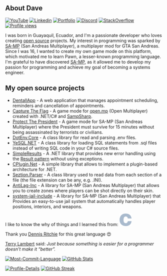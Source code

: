 ## About Dave
[![YouTube](https://img.shields.io/badge/-YOUTUBE-ff0000?style=for-the-badge&logo=youtube&logoColor=white)](https://www.youtube.com/@DaveRoman-mc4nn)
[![Linkedin](https://img.shields.io/badge/-LINKEDIN-0077B5?style=for-the-badge&logo=linkedin&logoColor=white)](https://www.linkedin.com/in/dave-roman)
[![Portfolio](https://img.shields.io/badge/Portfolio-%23000000.svg?style=for-the-badge&logo=firefox&logoColor=#FF7139)](https://DevD4v3.github.io)
[![Discord](https://img.shields.io/badge/Discord-%235865F2.svg?style=for-the-badge&logo=discord&logoColor=white)](https://discordapp.com/users/362294127322464257)
[![StackOverflow](https://img.shields.io/badge/stack%20overflow-FE7A16?logo=stack-overflow&logoColor=white&style=for-the-badge)](https://es.stackoverflow.com/users/105299/mrdave)
[![Profile views](https://komarev.com/ghpvc/?username=DevD4v3&color=green&style=for-the-badge)](https://github.com/antonkomarev/github-profile-views-counter)

I was born in Guayaquil, Ecuador, and I'm a passionate developer who loves creating [open source](https://opensource.org/definition-annotated) projects. My interest in programming was sparked by [SA-MP](https://www.sa-mp.mp) (San Andreas Multiplayer), a multiplayer mod for GTA San Andreas. Since I was 16, I wanted to create my own game mode on this platform, which motivated me to learn Pawn, a lesser-known programming language. I'm grateful to have discovered [SA-MP](https://www.sa-mp.mp), as it allowed me to develop my passion for programming and achieve my goal of becoming a systems engineer.

## My open source projects
- [DentallApp](https://github.com/DentallApp) - A web application that manages appointment scheduling, reminders and cancellation of appointments.
- [Capture The Flag](https://github.com/DevD4v3/Capture-The-Flag) - A game mode for [open.mp](https://github.com/openmultiplayer) (Open Multiplayer) created with .NET/C# and [SampSharp](https://github.com/ikkentim/SampSharp).
- [Protect The President](https://github.com/DevD4v3/Protect-The-President) - A game mode for SA-MP (San Andreas Multiplayer) where the President must survive for 15 minutes without being assassinated by terrorists or civilians.
- [DotEnv.Core](https://github.com/DevD4v3/dotenv.core) - A class library for read and parsing .env files.
- [YeSQL.NET](https://github.com/ose-net/yesql.net) - A class library for loading SQL statements from .sql files instead of writing SQL code in your C# source files.
- [SimpleResults](https://github.com/DevD4v3/SimpleResults) - A .NET library that provides new error handling using the [Result pattern](https://medium.com/@wgyxxbf/result-pattern-a01729f42f8c) without using exceptions.
- [CPlugin.Net](https://github.com/DevD4v3/CPlugin.Net) - A simple library that allows to implement a plugin-based architecture for .NET.
- [Seztion.Parser](https://github.com/DevD4v3/seztion-parser) - A class library used to read data from each section of a file (the file extension can be any, e.g. .INI).
- [AntiLag-Inc](https://github.com/DevD4v3/antilag-inc) - A library for SA-MP (San Andreas Multiplayer) that allows you to create zones where players can be shot directly on their skin.
- [system-jail-include](https://github.com/DevD4v3/system-jail-include) - A library for SA-MP (San Andreas Multiplayer) that Provides an easy-to-use jail system that automatically handles player positions, interiors, and weapons.


<p align="left"> 
  I like to know the why of things and I learned this from:
  <a href="https://www.cprogramming.com/" target="_blank" rel="noreferrer"> 
    <img src="https://raw.githubusercontent.com/devicons/devicon/master/icons/c/c-original.svg" alt="c" width="40" height="40"/> 
  </a> 
</p>

Thank you [Dennis Ritchie](https://en.wikipedia.org/wiki/Dennis_Ritchie) for this great language :heart_eyes:

[Terry Lambert](https://www.quora.com/Is-Go-better-in-multithreading-than-C) said: *Just because something is easier for a programmer doesn’t make it “better”.*

[![Most-Commit-Language](http://github-profile-summary-cards.vercel.app/api/cards/most-commit-language?username=DevD4v3&theme=monokai)](https://github.com/vn7n24fzkq/github-profile-summary-cards)
[![GitHub Stats](https://github-readme-stats.vercel.app/api?username=DevD4v3&show_icons=true&count_private=true&locale=en&theme=monokai)](https://github.com/anuraghazra/github-readme-stats)

[![Profile-Details](http://github-profile-summary-cards.vercel.app/api/cards/profile-details?username=DevD4v3&theme=monokai)](https://github.com/vn7n24fzkq/github-profile-summary-cards)
[![GitHub Streak](https://streak-stats.demolab.com/?user=DevD4v3&theme=dark)](https://git.io/streak-stats)
